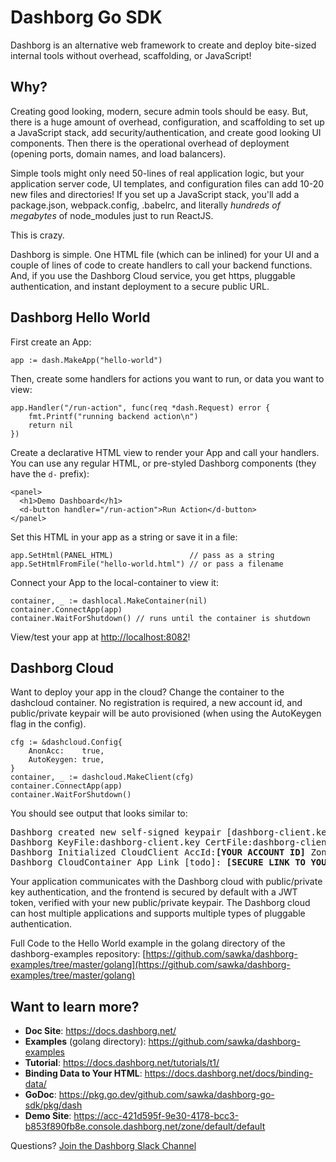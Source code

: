 # Dashborg Go SDK

Dashborg is an alternative web framework to create and deploy bite-sized internal tools without overhead, scaffolding, or JavaScript!

## Why?

Creating good looking, modern, secure admin tools should be easy.  But, there is a huge amount of overhead, configuration, and scaffolding to set up a JavaScript stack, add security/authentication, and create good looking UI components.  Then there is the operational overhead of deployment (opening ports, domain names, and load balancers).

Simple tools might only need 50-lines of real application logic, but your application server code, UI templates, and configuration files can add 10-20 new files and directories!  If you set up a JavaScript stack, you'll add a package.json, webpack.config, .babelrc, and literally *hundreds of megabytes* of node_modules just to run ReactJS.

This is crazy.

Dashborg is simple.  One HTML file (which can be inlined) for your UI and a couple of lines of code
to create handlers to call your backend functions.  And, if you use the Dashborg Cloud service, you get
https, pluggable authentication, and instant deployment to a secure public URL.

## Dashborg Hello World

First create an App:
```golang
app := dash.MakeApp("hello-world")
```

Then, create some handlers for actions you want to run, or data you want to view:
```golang
app.Handler("/run-action", func(req *dash.Request) error {
    fmt.Printf("running backend action\n")
    return nil
})
```

Create a declarative HTML view to render your App and call your handlers.  You can use
any regular HTML, or pre-styled Dashborg components (they have the ```d-``` prefix):

```golang
<panel>
  <h1>Demo Dashboard</h1>
  <d-button handler="/run-action">Run Action</d-button>
</panel>
```

Set this HTML in your app as a string or save it in a file:
```golang
app.SetHtml(PANEL_HTML)                 // pass as a string
app.SetHtmlFromFile("hello-world.html") // or pass a filename
```

Connect your App to the local-container to view it:

```golang
container, _ := dashlocal.MakeContainer(nil)
container.ConnectApp(app)
container.WaitForShutdown() // runs until the container is shutdown
```

View/test your app at [http://localhost:8082](http://localhost:8082)!

## Dashborg Cloud

Want to deploy your app in the cloud?  Change the container to
the dashcloud container.  No registration is required, a new account id, and public/private keypair will be
auto provisioned (when using the AutoKeygen flag in the config).

```golang
cfg := &dashcloud.Config{
    AnonAcc:    true,
    AutoKeygen: true,
}
container, _ := dashcloud.MakeClient(cfg)
container.ConnectApp(app)
container.WaitForShutdown()
```

You should see output that looks similar to:

<pre style="font-size: 14px; line-height: normal; overflow-x: scroll;">
Dashborg created new self-signed keypair [dashborg-client.key, dashborg-client.crt] for AccId:<b>[YOUR ACCOUNT ID]</b>
Dashborg KeyFile:dashborg-client.key CertFile:dashborg-client.crt SHA256:<b>[PUBLIC KEY HASH]</b>
Dashborg Initialized CloudClient AccId:<b>[YOUR ACCOUNT ID]</b> Zone:default ProcName:demo ProcRunId:221e5a4c-51ff-4921-81ad-a9702a9e8583
Dashborg CloudContainer App Link [todo]: <b>[SECURE LINK TO YOUR APP]</b>
</pre>

Your application communicates with the Dashborg cloud with public/private key authentication, and the frontend is secured by default with a JWT token, verified with your new public/private keypair.  The Dashborg cloud can host multiple applications and supports multiple types of pluggable authentication.

Full Code to the Hello World example in the golang directory of the dashborg-examples repository:
[https://github.com/sawka/dashborg-examples/tree/master/golang](https://github.com/sawka/dashborg-examples/tree/master/golang)

## Want to learn more?

* **Doc Site**: https://docs.dashborg.net/
* **Examples** (golang directory): https://github.com/sawka/dashborg-examples
* **Tutorial**: https://docs.dashborg.net/tutorials/t1/
* **Binding Data to Your HTML**: https://docs.dashborg.net/docs/binding-data/
* **GoDoc**: https://pkg.go.dev/github.com/sawka/dashborg-go-sdk/pkg/dash
* **Demo Site**: https://acc-421d595f-9e30-4178-bcc3-b853f890fb8e.console.dashborg.net/zone/default/default

Questions?  [Join the Dashborg Slack Channel](https://join.slack.com/t/dashborgworkspace/shared_invite/zt-ls710ixw-nHmCAFiOQqzal2mu0r_87w)
